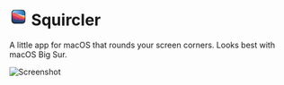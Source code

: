 # ![Icon](Squircler/Assets.xcassets/AppIcon.appiconset/Mac@1x32pt.png) Squircler
A little app for macOS that rounds your screen corners. Looks best with macOS Big Sur.

![Screenshot](Screenshot.png)
